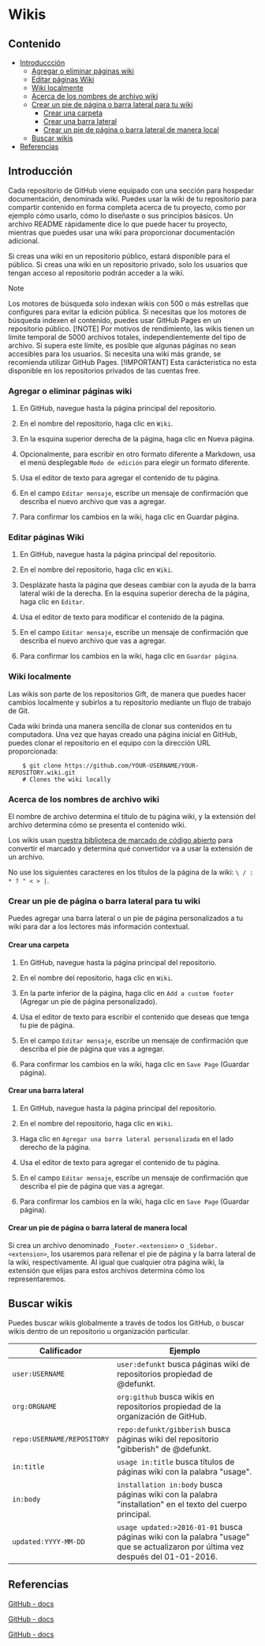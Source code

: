 # Wikis

## Contenido

- [Introduccción](#introducción)
  - [Agregar o eliminar páginas wiki](#agregar-o-eliminar-páginas-wiki)
  - [Editar páginas Wiki](#editar-páginas-wiki)
  - [Wiki localmente](#wiki-localmente)
  - [Acerca de los nombres de archivo wiki](#acerca-de-los-nombres-de-archivo-wiki)
  - [Crear un pie de página o barra lateral para tu wiki](#crear-un-pie-de-página-o-barra-lateral-para-tu-wiki)
    - [Crear una carpeta](#crear-una-carpeta)
    - [Crear una barra lateral](#crear-una-barra-lateral)
    - [Crear un pie de página o barra lateral de manera local](#crear-un-pie-de-página-o-barra-lateral-de-manera-local)
  - [Buscar wikis](#buscar-wikis)
- [Referencias](#referencias)

## Introducción

Cada repositorio de GitHub viene equipado con una sección para hospedar documentación, denominada wiki. Puedes usar la wiki de tu repositorio para compartir contenido en forma completa acerca de tu proyecto, como por ejemplo cómo usarlo, cómo lo diseñaste o sus principios básicos. Un archivo README rápidamente dice lo que puede hacer tu proyecto, mientras que puedes usar una wiki para proporcionar documentación adicional.

Si creas una wiki en un repositorio público, estará disponible para el público. Si creas una wiki en un repositorio privado, solo los usuarios que tengan acceso al repositorio podrán acceder a la wiki.

> [!NOTE]
> Los motores de búsqueda solo indexan wikis con 500 o más estrellas que configures para evitar la edición pública. Si necesitas que los motores de búsqueda indexen el contenido, puedes usar GitHub Pages en un repositorio público.
> [!NOTE]
> Por motivos de rendimiento, las wikis tienen un límite temporal de 5000 archivos totales, independientemente del tipo de archivo. Si supera este límite, es posible que algunas páginas no sean accesibles para los usuarios. Si necesita una wiki más grande, se recomienda utilizar GitHub Pages.
> [!IMPORTANT]
> Esta carácteristica no esta disponible en los repositorios privados de las cuentas free.

### Agregar o eliminar páginas wiki

1. En GitHub, navegue hasta la página principal del repositorio.

2. En el nombre del repositorio, haga clic en `Wiki`.

3. En la esquina superior derecha de la página, haga clic en Nueva página.

4. Opcionalmente, para escribir en otro formato diferente a Markdown, usa el menú desplegable `Modo de edición` para elegir un formato diferente.

5. Usa el editor de texto para agregar el contenido de tu página.

6. En el campo `Editar mensaje`, escribe un mensaje de confirmación que describa el nuevo archivo que vas a agregar.

7. Para confirmar los cambios en la wiki, haga clic en Guardar página.

### Editar páginas Wiki

1. En GitHub, navegue hasta la página principal del repositorio.

2. En el nombre del repositorio, haga clic en `Wiki`.

3. Desplázate hasta la página que deseas cambiar con la ayuda de la barra lateral wiki de la derecha. En la esquina superior derecha de la página, haga clic en `Editar`.

4. Usa el editor de texto para modificar el contenido de la página.

5. En el campo `Editar mensaje`, escribe un mensaje de confirmación que describa el nuevo archivo que vas a agregar.

6. Para confirmar los cambios en la wiki, haga clic en `Guardar página`.

### Wiki localmente

Las wikis son parte de los repositorios Gift, de manera que puedes hacer cambios localmente y subirlos a tu repositorio mediante un flujo de trabajo de Git.

Cada wiki brinda una manera sencilla de clonar sus contenidos en tu computadora. Una vez que hayas creado una página inicial en GitHub, puedes clonar el repositorio en el equipo con la dirección URL proporcionada:

        $ git clone https://github.com/YOUR-USERNAME/YOUR-REPOSITORY.wiki.git
        # Clones the wiki locally

### Acerca de los nombres de archivo wiki

El nombre de archivo determina el título de tu página wiki, y la extensión del archivo determina cómo se presenta el contenido wiki.

Los wikis usan [nuestra biblioteca de marcado de código abierto](https://github.com/github/markup) para convertir el marcado y determina qué convertidor va a usar la extensión de un archivo.

No use los siguientes caracteres en los títulos de la página de la wiki: `\ / : * ? " < > |`.

### Crear un pie de página o barra lateral para tu wiki

Puedes agregar una barra lateral o un pie de página personalizados a tu wiki para dar a los lectores más información contextual.

#### Crear una carpeta

1. En GitHub, navegue hasta la página principal del repositorio.

2. En el nombre del repositorio, haga clic en `Wiki`.

3. En la parte inferior de la página, haga clic en `Add a custom footer` (Agregar un pie de página personalizado).

4. Usa el editor de texto para escribir el contenido que deseas que tenga tu pie de página.

5. En el campo `Editar mensaje`, escribe un mensaje de confirmación que describa el pie de página que vas a agregar.

6. Para confirmar los cambios en la wiki, haga clic en `Save Page` (Guardar página).

#### Crear una barra lateral

1. En GitHub, navegue hasta la página principal del repositorio.

2. En el nombre del repositorio, haga clic en `Wiki`.

3. Haga clic en `Agregar una barra lateral personalizada` en el lado derecho de la página.

4. Usa el editor de texto para agregar el contenido de tu página.

5. En el campo `Editar mensaje`, escribe un mensaje de confirmación que describa el pie de página que vas a agregar.

6. Para confirmar los cambios en la wiki, haga clic en `Save Page` (Guardar página).

#### Crear un pie de página o barra lateral de manera local

Si crea un archivo denominado `_Footer.<extension>` o `_Sidebar.<extension>`, los usaremos para rellenar el pie de página y la barra lateral de la wiki, respectivamente. Al igual que cualquier otra página wiki, la extensión que elijas para estos archivos determina cómo los representaremos.

## Buscar wikis

Puedes buscar wikis globalmente a través de todos los GitHub, o buscar wikis dentro de un repositorio u organización particular.

|Calificador|Ejemplo|
|-----------|-------|
|`user:USERNAME`|`user:defunkt` busca páginas wiki de repositorios propiedad de @defunkt.|
|`org:ORGNAME`|`org:github` busca wikis en repositorios propiedad de la organización de GitHub.|
|`repo:USERNAME/REPOSITORY`|`repo:defunkt/gibberish` busca páginas wiki del repositorio "gibberish" de @defunkt.|
|`in:title`|`usage in:title` busca títulos de páginas wiki con la palabra "usage".|
|`in:body`|`installation in:body` busca páginas wiki con la palabra "installation" en el texto del cuerpo principal.|
|`updated:YYYY-MM-DD`|`usage updated:>2016-01-01` busca páginas wiki con la palabra "usage" que se actualizaron por última vez después del 01-01-2016.|

## Referencias

[GitHub - docs](https://docs.github.com/es/communities/documenting-your-project-with-wikis/about-wikis)

[GitHub - docs](https://docs.github.com/es/search-github/searching-on-github/searching-wikis)

[GitHub - docs](https://docs.github.com/es/search-github/getting-started-with-searching-on-github/understanding-the-search-syntax)
